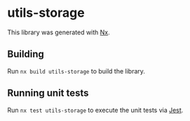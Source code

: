 # utils-storage

This library was generated with [Nx](https://nx.dev).

## Building

Run `nx build utils-storage` to build the library.

## Running unit tests

Run `nx test utils-storage` to execute the unit tests via [Jest](https://jestjs.io).
